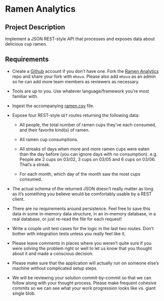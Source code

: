 ﻿# Ramen Analytics



## Project Description

Implement a JSON REST-style API that processes and exposes data about
delicious cup ramen.

## Requirements

* Create a [Github](https://github.com/) account if you don’t have
  one. Fork the [Ramen Analytics](https://github.com/SumAll/ramen-analytics)
  repo and share your fork with `mhova`. Please also add `mhova` as an
  admin so he can add more team members as reviewers as necessary.

* Tools are up to you. Use whatever language/framework you’re most
  familiar with.

* Ingest the accompanying [ramen.csv](ramen.csv) file.

* Expose four REST-style `GET` routes returning the following data:

   * All people, the total number of ramen cups they’ve each consumed,
     and their favorite kind(s) of ramen.

   * All ramen cup consumptions.

   * All streaks of days when more and more ramen cups were eaten than
     the day before (you can ignore days with no consumption).
     e.g. People ate 2 cups on 03/02, 3 cups on 03/05 and 6 cups on
     03/06. That’s a streak.

   * For each month, which day of the month saw the most cups
     consumed.

* The actual schema of the returned JSON doesn’t really matter as long
  as it’s something you believe would be comfortably usable by a REST
  client.

* There are no requirements around persistence. Feel free to save this
  data in some in-memory data structure, in an in-memory database, in
  a real database, or just re-read the file for each request!

* Write a couple unit test cases for the logic in the last two
  routes. Don’t bother with integration tests unless you really feel
  like it.

* Please leave comments in places where you weren’t quite sure if you
  were solving the problem right or well to let us know that you
  thought about it and made a conscious decision.

* Please make sure that the application will actually run on someone
  else’s machine without complicated setup steps.

* We will be reviewing your solution commit-by-commit so that we can
  follow along with your thought process. Please make frequent
  cohesive commits so we can see what your work progression looks like
  vs. giant single blob.

